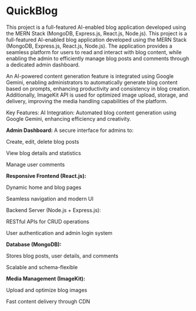 # QuickBlog
This project is a full-featured AI-enabled blog application developed using the MERN Stack (MongoDB, Express.js, React.js, Node.js). 
This project is a full-featured AI-enabled blog application developed using the MERN Stack (MongoDB, Express.js, React.js, Node.js). The application provides a seamless platform for users to read and interact with blog content, while enabling the admin to efficiently manage blog posts and comments through a dedicated admin dashboard.

An AI-powered content generation feature is integrated using Google Gemini, enabling administrators to automatically generate blog content based on prompts, enhancing productivity and consistency in blog creation. Additionally, ImageKit API is used for optimized image upload, storage, and delivery, improving the media handling capabilities of the platform.

Key Features:
AI Integration:
Automated blog content generation using Google Gemini, enhancing efficiency and creativity.

**Admin Dashboard:**
A secure interface for admins to:

Create, edit, delete blog posts

View blog details and statistics

Manage user comments

**Responsive Frontend (React.js):**

Dynamic home and blog pages

Seamless navigation and modern UI

Backend Server (Node.js + Express.js):

RESTful APIs for CRUD operations

User authentication and admin login system

**Database (MongoDB):**

Stores blog posts, user details, and comments

Scalable and schema-flexible

**Media Management (ImageKit):**

Upload and optimize blog images

Fast content delivery through CDN
